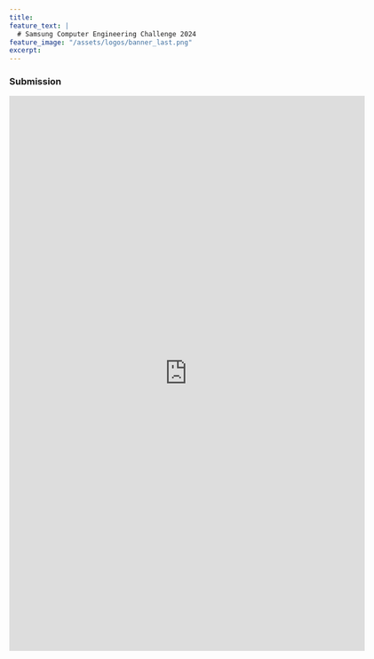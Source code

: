 ```yaml
---
title:
feature_text: |
  # Samsung Computer Engineering Challenge 2024
feature_image: "/assets/logos/banner_last.png"
excerpt:
---
```

### Submission

<iframe src="https://naver.me/xDJcI6Xs" width="640" height="1000" frameborder="0" marginheight="0" marginwidth="0">
  <p>Loading…&lt;/iframe&gt;</p>
</iframe>

